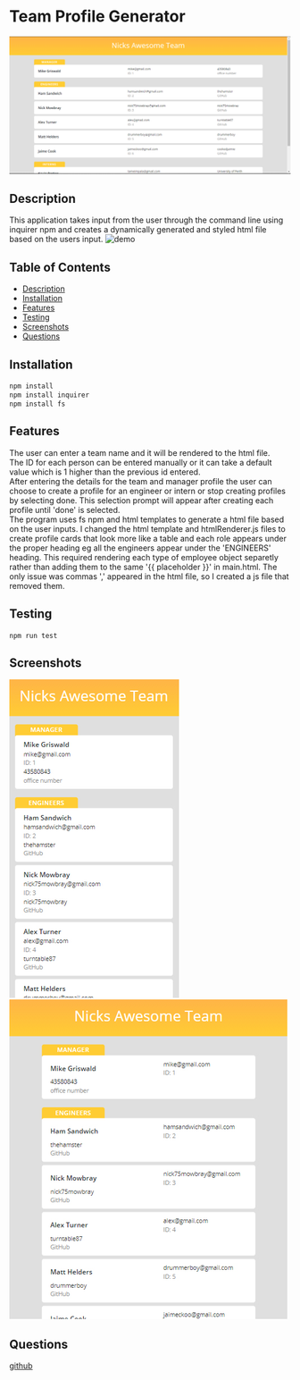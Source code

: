 # Team Profile Generator
![screen shot of desktop](/assets/desktop.jpg)
## Description
This application takes input from the user through the command line using inquirer npm and creates a dynamically generated and styled html file based on the users input.
![demo](/assets/team_profile_demo.gif)

## Table of Contents
* [Description](#Description)
* [Installation](#Installation)
* [Features](#Features)
* [Testing](#Testing)
* [Screenshots](#Screenshots)
* [Questions](#Questions)
## Installation
```
npm install
npm install inquirer
npm install fs
```
## Features
The user can enter a team name and it will be rendered to the html file.  
The ID for each person can be entered manually or it can take a default value which is 1 higher than the previous id entered.  
After entering the details for the team and manager profile the user can choose to create a profile for an engineer or intern or stop creating profiles by selecting done. This selection prompt will appear after creating each profile until 'done' is selected.  
The program uses fs npm and html templates to generate a html file based on the user inputs.
I changed the html template and htmlRenderer.js files to create profile cards that look more like a table and each role appears under the proper heading eg all the engineers appear under the 'ENGINEERS' heading. This required rendering each type of employee object separetly rather than adding them to the same '{{ placeholder }}' in main.html. The only issue was commas ',' appeared in the html file, so I created a js file that removed them.

## Testing
```
npm run test
```

## Screenshots
![screenshot on mobile](/assets/mobile.jpg)
![screenshot on tablet](/assets/tablet.jpg)

## Questions
[github](https://github.com/nick75mowbray)